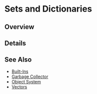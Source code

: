 Sets and Dictionaries
=====================

## Overview




## Details




## See Also
* [Built-Ins](Built-Ins.md)
* [Garbage Collector](Garbage_Collector.md)
* [Object System](Object_System.md)
* [Vectors](Vectors.md)
